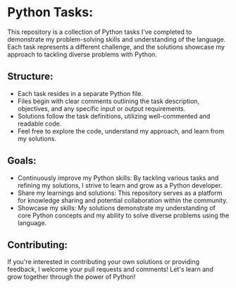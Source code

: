 # Python Tasks:

This repository is a collection of Python tasks I've completed to demonstrate my problem-solving skills and understanding of the language. Each task represents a different challenge, and the solutions showcase my approach to tackling diverse problems with Python.

## Structure:

- Each task resides in a separate Python file.
- Files begin with clear comments outlining the task description, objectives, and any specific input or output requirements.
- Solutions follow the task definitions, utilizing well-commented and readable code.
- Feel free to explore the code, understand my approach, and learn from my solutions.

## Goals:

- Continuously improve my Python skills: By tackling various tasks and refining my solutions, I strive to learn and grow as a Python developer.
- Share my learnings and solutions: This repository serves as a platform for knowledge sharing and potential collaboration within the community.
- Showcase my skills: My solutions demonstrate my understanding of core Python concepts and my ability to solve diverse problems using the language.

## Contributing:

If you're interested in contributing your own solutions or providing feedback, I welcome your pull requests and comments! Let's learn and grow together through the power of Python!
